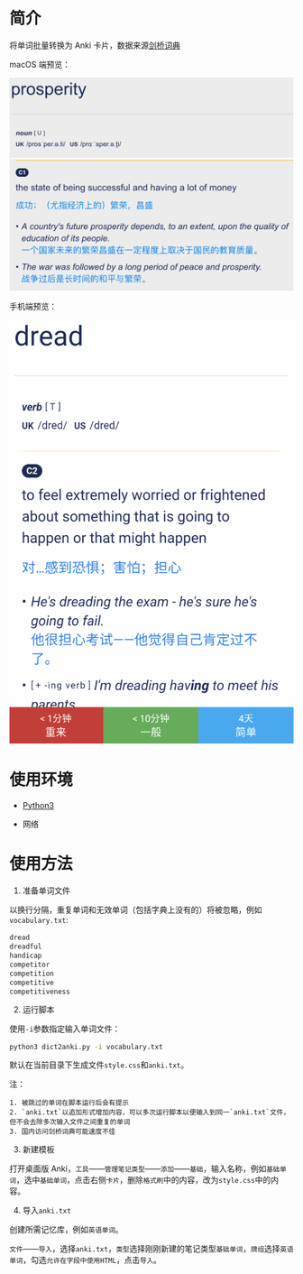 # 简介

将单词批量转换为 Anki 卡片，数据来源[剑桥词典](https://dictionary.cambridge.org/zhs/%E8%AF%8D%E5%85%B8/%E8%8B%B1%E8%AF%AD-%E6%B1%89%E8%AF%AD-%E7%AE%80%E4%BD%93/)

macOS 端预览：

![](images/mac-preview.png)

手机端预览：

![](images/mobile-preview.png)

# 使用环境

- [Python3](https://www.python.org/)

- 网络

# 使用方法

  1. 准备单词文件

  以换行分隔，重复单词和无效单词（包括字典上没有的）将被忽略，例如`vocabulary.txt`:

  ```
  dread
  dreadful
  handicap
  competitor
  competition
  competitive
  competitiveness
  ```

  2. 运行脚本

  使用`-i`参数指定输入单词文件：

  ```sh
  python3 dict2anki.py -i vocabulary.txt
  ```

  默认在当前目录下生成文件`style.css`和`anki.txt`。

  注：

    1. 被跳过的单词在脚本运行后会有提示
    2. `anki.txt`以追加形式增加内容，可以多次运行脚本以便输入到同一`anki.txt`文件，但不会去除多次输入文件之间重复的单词
    3. 国内访问剑桥词典可能速度不佳

  3. 新建模板

  打开桌面版 Anki，`工具`——`管理笔记类型`——`添加`——`基础`，输入名称，例如`基础单词`，选中`基础单词`，点击右侧`卡片`，删除`格式刷`中的内容，改为`style.css`中的内容。

  4. 导入`anki.txt`

  创建所需记忆库，例如`英语单词`。

  `文件`——`导入`，选择`anki.txt`，`类型`选择刚刚新建的笔记类型`基础单词`，`牌组`选择`英语单词`，勾选`允许在字段中使用HTML`，点击`导入`。
